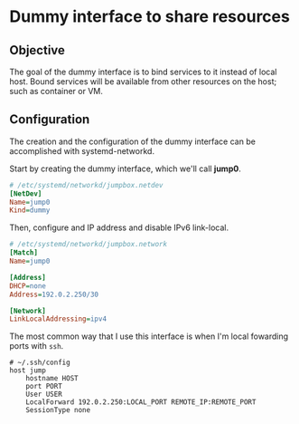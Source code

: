 # Dummy interface to share resources

## Objective
The goal of the dummy interface is to bind services to it instead of local host. Bound services will be available from other resources on the host; such as container or VM.

## Configuration

The creation and the configuration of the dummy interface can be accomplished with systemd-networkd.

Start by creating the dummy interface, which we'll call **jump0**.

```ini
# /etc/systemd/networkd/jumpbox.netdev
[NetDev]
Name=jump0
Kind=dummy
```

Then, configure and IP address and disable IPv6 link-local.

```ini
# /etc/systemd/networkd/jumpbox.network
[Match]
Name=jump0

[Address]
DHCP=none
Address=192.0.2.250/30

[Network]
LinkLocalAddressing=ipv4
```

The most common way that I use this interface is when I'm local fowarding ports with `ssh`.
```ssh-config
# ~/.ssh/config
host jump
    hostname HOST
    port PORT
    User USER
    LocalForward 192.0.2.250:LOCAL_PORT REMOTE_IP:REMOTE_PORT
    SessionType none
```

